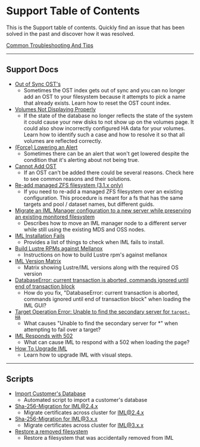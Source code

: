 # Support Table of Contents

This is the Support table of contents. Quickly find an issue that has been solved in the past and discover how it was resolved.

[Common Troubleshooting And Tips](common-troubleshooting-tips.md)

---

## Support Docs

- [Out of Sync OST's](out-of-sync-osts.md)
  - Sometimes the OST index gets out of sync and you can no longer add an OST to your filesystem because it attempts to pick a name that already exists. Learn how to reset the OST count index.
- [Volumes Not Displaying Properly](volumes-not-displaying-properly.md)
  - If the state of the database no longer reflects the state of the system it could cause your new disks to not show up on the
    volumes page. It could also show incorrectly configured HA data for your volumes. Learn how to identify such a case and how to
    resolve it so that all volumes are reflected correctly.
- [(Force) Lowering an Alert](lower-alert.md)
  - Sometimes there can be an alert that won't get lowered despite the condition that it's alerting about not being true.
- [Cannot Add OST](cannot-add-osts.md)
  - If an OST can't be added there could be several reasons. Check here to see common reasons and their solutions.
- [Re-add managed ZFS filesystem (3.1.x only)](re-add-managed-zfs-fs.md)
  - If you need to re-add a managed ZFS filesystem over an existing configuration. This procedure is meant for a fs that has the same targets and pool / dataset names, but different guids.
- [Migrate an IML Manager configuration to a new server while preserving an existing monitored filesystem](migrate-iml-node-to-existing-monitored-fs.md)
  - Describes how to move an IML manager node to a different server while still using the existing MDS and OSS nodes.
- [IML Installation Fails](cannot-install-iml.md)
  - Provides a list of things to check when IML fails to install.
- [Build Lustre RPMs against Mellanox](build-lustre-rpms-against-mellanox.md)
  - Instructions on how to build Lustre rpm's against mellanox
- [IML Version Matrix](version-matrix.md)
  - Matrix showing Lustre/IML versions along with the required OS version
- [DatabaseError: current transaction is aborted, commands ignored until end of transaction block](database-error-transaction-aborted.md)
  - How do you fix, "DatabaseError: current transaction is aborted, commands ignored until end of transaction block" when loading the IML GUI?
- [Target Operation Error: Unable to find the secondary server for `target-HA`](target-operation-error.md)
  - What causes "Unable to find the secondary server for \*" when attempting to fail over a target?
- [IML Responds with 502](iml-responds-with-502.md)
  - What can cause IML to respond with a 502 when loading the page?
- [How To Upgrade IML](how-to-upgrade-iml.md)
  - Learn how to upgrade IML with visual steps.

---

## Scripts

- [Import Customer's Database](scripts/import-customer-database.md)
  - Automated script to import a customer's database
- [Sha-256-Migration for IML@2.4.x](scripts/sha-256-migration/sha-256-migration-2.4.x.md)
  - Migrate certificates across cluster for IML@2.4.x
- [Sha-256-Migration for IML@3.x.x](scripts/sha-256-migration/sha-256-migration-3.x.x.md)
  - Migrate certificates across cluster for IML@3.x.x
- [Restore a removed filesystem](scripts/restore-filesystem/restore-filesystem.md)
  - Restore a filesystem that was accidentally removed from IML
